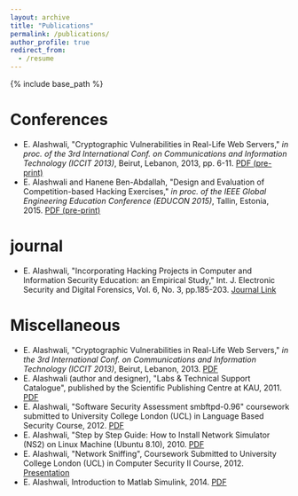 ```yaml
---
layout: archive
title: "Publications"
permalink: /publications/
author_profile: true
redirect_from:
  - /resume
---
```


{% include base_path %}

Conferences
======
* E. Alashwali, "Cryptographic Vulnerabilities in Real-Life Web Servers," <i>in proc. of the 3rd International Conf. on Communications and Information Technology (ICCIT 2013)</i>, Beirut, Lebanon, 2013, pp. 6-11. <a href="ealashwali.github.io/files/ccit_paper_2012.pdf">PDF (pre-print)</a>
* E. Alashwali and Hanene Ben-Abdallah, "Design and Evaluation of Competition-based Hacking Exercises," <i> in proc. of the IEEE Global Engineering Education Conference (EDUCON 2015)</i>, Tallin, Estonia, 2015. <a href= "ealashwali.github.io/files/competition_based_hacking_exercises.pdf">PDF (pre-print) </a>

journal
======
* E. Alashwali, "Incorporating Hacking Projects in Computer and Information Security Education: an Empirical Study," Int. J. Electronic Security and Digital Forensics, Vol. 6, No. 3, pp.185-203. <a href="http://www.inderscienceonline.com/doi/abs/10.1504/IJESDF.2014.064406">Journal Link</a>

Miscellaneous
======
* E. Alashwali, "Cryptographic Vulnerabilities in Real-Life Web Servers," <i> in the 3rd International Conf. on Communications and Information Technology (ICCIT 2013)</i>, Beirut, Lebanon, 2013. <a href="ealashwali.github.io/files/ccit_poster_2012.pdf ">PDF</a>
* E. Alashwali (author and designer), "Labs & Technical Support Catalogue", published by the Scientific Publishing Centre at KAU, 2011. <a href="ealashwali.github.io/files/lab unit catalogue_2010_A5size_ver5.pdf">PDF</a>
* E. Alashwali, "Software Security Assessment smbftpd-0.96" coursework submitted to University College London (UCL) in Language Based Security Course, 2012. <a href=" ealashwali.github.io/files/Software Security Assessment smbftpd-0.96.pdf ">PDF</a>
* E. Alashwali, "Step by Step Guide: How to Install Network Simulator (NS2) on Linux Machine (Ubuntu 8.10), 2010. <a href=" ealashwali.github.io/files/STEP BY STEP GUIDE ON HOW TO INSTALL NETWORK SIMULATOR.pdf">PDF</a>
* E. Alashwali, "Network Sniffing", Coursework Submitted to University College London (UCL) in Computer Security II Course, 2012. <a href="ealashwali.github.io/files/Network_sniffing_ver5.pdf">Presentation</a>
* E. Alashwali, Introduction to Matlab Simulink, 2014. <a href="ealashwali.github.io/files/Lab4_Introduction to Simulink.pdf">PDF</a>

